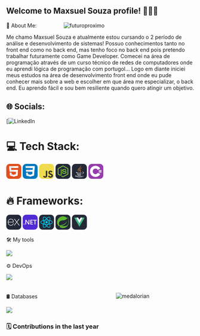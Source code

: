 <h2>Welcome to Maxsuel Souza profile! 👨🏽‍💻 </h2>
<img src="https://media.giphy.com/media/EJOdcxm52IWNq/giphy.gif"  width="350" align="right" alt="futuroproximo"  

# 💫 About Me:
Me chamo Maxsuel Souza e atualmente estou cursando o
2 período de análise e desenvolvimento de sistemas! Possuo
conhecimentos tanto no front end como no back end, mas
tenho foco no back end pois pretendo trabalhar futuramente
como Game Developer. Comecei na área de programação através de um curso técnico de redes de computadores
onde eu aprendi lógica de programação com portugol... Logo em diante
iniciei meus estudos na área de desenvolvimento front end onde eu
pude conhecer mais sobre a web e escolher em que área me especializar,
o back end. Eu aprendo fácil e sou bem resiliente quando quero atingir um objetivo.

## 🌐 Socials:
[![LinkedIn](https://www.linkedin.com/in/maxsuel-souza-395441266/) 

# 💻 Tech Stack:
  <img width="40" display="block" height="40" src="https://github.com/tandpfun/skill-icons/blob/main/icons/HTML.svg">  <img width="40" height="40" src="https://github.com/tandpfun/skill-icons/blob/main/icons/CSS.svg">  <img width="40" height="40" src="https://github.com/tandpfun/skill-icons/blob/main/icons/JavaScript.svg">  <img width="40" height="40" src="https://github.com/tandpfun/skill-icons/blob/main/icons/NodeJS-Dark.svg">  <img width="40" height="40" src="https://github.com/tandpfun/skill-icons/blob/main/icons/Java-Dark.svg">  <img width="40" height="40" src="https://github.com/tandpfun/skill-icons/blob/main/icons/CS.svg">  
  
# 🔥 Frameworks:
 <img width="40" display="block" height="40" src="https://github.com/tandpfun/skill-icons/blob/main/icons/ExpressJS-Dark.svg">  <img width="40" height="40" src="https://github.com/tandpfun/skill-icons/blob/main/icons/DotNet.svg">  <img width="40" height="40" src="https://github.com/tandpfun/skill-icons/blob/main/icons/React-Dark.svg"> <img width="40" height="40" src="https://github.com/tandpfun/skill-icons/blob/main/icons/Spring-Dark.svg">  <img width="40" height="40" src="https://github.com/tandpfun/skill-icons/blob/main/icons/VueJS-Dark.svg">  

🛠 My tools
    
<p>
  <a>
    <img src="https://skillicons.dev/icons?i=vscode,idea,git,bash,powershell" />
  </a>
</p>

⚙  DevOps

<p>
  <a>
    <img src="https://skillicons.dev/icons?i=docker,heroku" />
  </a>
</p>
 
</br>
<img src="https://i.pinimg.com/originals/bc/ef/9e/bcef9e69e0c689ee189d76842d476bc9.gif" width="210" align="right" alt="medalorian">
<!--   databases   -->
🛢 Databases
 
<p>
  <a>
    <img src="https://skillicons.dev/icons?i=mysql,postgres,mongo,dynamodb" />
  </a>
</p>


  
<!--   🐍snake   -->
<h3> 🗓️ Contributions in the last year </h3>


 
#

